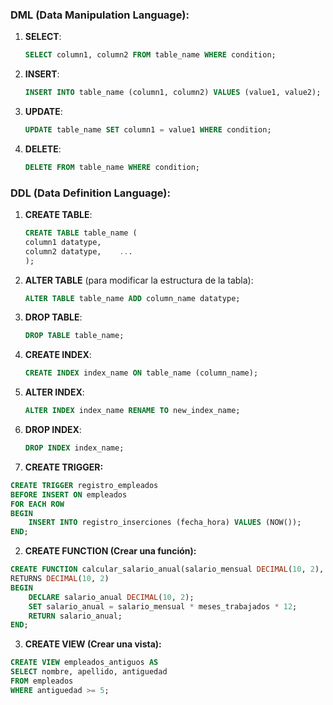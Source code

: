 ### DML (Data Manipulation Language):

1. **SELECT**: 
   ```sql
   SELECT column1, column2 FROM table_name WHERE condition;
   ```

2. **INSERT**: 
   ```sql
   INSERT INTO table_name (column1, column2) VALUES (value1, value2);
   ```

3. **UPDATE**: 
   ```sql
   UPDATE table_name SET column1 = value1 WHERE condition;
   ```

4. **DELETE**: 
   ```sql
   DELETE FROM table_name WHERE condition;
   ```

### DDL (Data Definition Language):

1. **CREATE TABLE**: 
   ```sql
   CREATE TABLE table_name (
   column1 datatype,
   column2 datatype,    ...
   );
   ```

2. **ALTER TABLE** (para modificar la estructura de la tabla):
   ```sql
   ALTER TABLE table_name ADD column_name datatype;
   ```


3. **DROP TABLE**: 
   ```sql
   DROP TABLE table_name;
   ```

4. **CREATE INDEX**: 
   ```sql
   CREATE INDEX index_name ON table_name (column_name);
   ```

5. **ALTER INDEX**: 
   ```sql
   ALTER INDEX index_name RENAME TO new_index_name;
   ```

6. **DROP INDEX**: 
   ```sql
   DROP INDEX index_name;
   ```

1. **CREATE TRIGGER:**

```sql
CREATE TRIGGER registro_empleados
BEFORE INSERT ON empleados
FOR EACH ROW
BEGIN
    INSERT INTO registro_inserciones (fecha_hora) VALUES (NOW());
END;
```

2. **CREATE FUNCTION (Crear una función):**

```sql
CREATE FUNCTION calcular_salario_anual(salario_mensual DECIMAL(10, 2), meses_trabajados INT)
RETURNS DECIMAL(10, 2)
BEGIN
    DECLARE salario_anual DECIMAL(10, 2);
    SET salario_anual = salario_mensual * meses_trabajados * 12;
    RETURN salario_anual;
END;
```

3. **CREATE VIEW (Crear una vista):**

```sql
CREATE VIEW empleados_antiguos AS
SELECT nombre, apellido, antiguedad
FROM empleados
WHERE antiguedad >= 5;
```